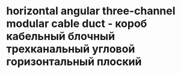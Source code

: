 # horizontal angular three-channel modular cable duct - короб кабельный блочный трехканальный угловой горизонтальный плоский
